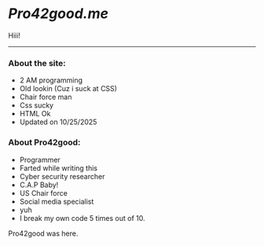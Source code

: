 # *_Pro42good.me_* 
Hiii!

---

### About the site:
- 2 AM programming
- Old lookin (Cuz i suck at CSS)
- Chair force man
- Css sucky
- HTML Ok
- Updated on 10/25/2025

### About Pro42good:
- Programmer
- Farted while writing this
- Cyber security researcher
- C.A.P Baby!
- US Chair force
- Social media specialist
- yuh
- I break my own code 5 times out of 10.

Pro42good was here.

